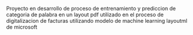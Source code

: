 Proyecto en desarrollo de proceso de entrenamiento y prediccion de categoria de palabra en un layout pdf utilizado en el proceso de digitalizacion de facturas utilizando 
modelo de machine learning layoutml de microsoft
